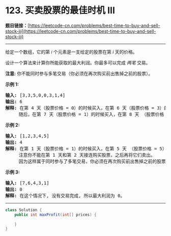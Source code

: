 # 123. 买卖股票的最佳时机 III

**题目链接：**[https://leetcode-cn.com/problems/best-time-to-buy-and-sell-stock-iii](https://leetcode-cn.com/problems/best-time-to-buy-and-sell-stock-iii)

---

<div class="content__1Y2H">
 <div class="notranslate">
  <p>给定一个数组，它的第<em> i</em> 个元素是一支给定的股票在第 <em>i </em>天的价格。</p> 
  <p>设计一个算法来计算你所能获取的最大利润。你最多可以完成&nbsp;<em>两笔&nbsp;</em>交易。</p> 
  <p><strong>注意:</strong>&nbsp;你不能同时参与多笔交易（你必须在再次购买前出售掉之前的股票）。</p> 
  <p><strong>示例&nbsp;1:</strong></p> 
  <pre class="language-text"><strong>输入:</strong> [3,3,5,0,0,3,1,4]
<strong>输出:</strong> 6
<strong>解释:</strong> 在第 4 天（股票价格 = 0）的时候买入，在第 6 天（股票价格 = 3）的时候卖出，这笔交易所能获得利润 = 3-0 = 3 。
&nbsp;    随后，在第 7 天（股票价格 = 1）的时候买入，在第 8 天 （股票价格 = 4）的时候卖出，这笔交易所能获得利润 = 4-1 = 3 。</pre> 
  <p><strong>示例 2:</strong></p> 
  <pre class="language-text"><strong>输入:</strong> [1,2,3,4,5]
<strong>输出:</strong> 4
<strong>解释:</strong> 在第 1 天（股票价格 = 1）的时候买入，在第 5 天 （股票价格 = 5）的时候卖出, 这笔交易所能获得利润 = 5-1 = 4 。 &nbsp; 
&nbsp;    注意你不能在第 1 天和第 2 天接连购买股票，之后再将它们卖出。 &nbsp; 
&nbsp;    因为这样属于同时参与了多笔交易，你必须在再次购买前出售掉之前的股票。
</pre> 
  <p><strong>示例 3:</strong></p> 
  <pre class="language-text"><strong>输入:</strong> [7,6,4,3,1] 
<strong>输出:</strong> 0 
<strong>解释:</strong> 在这个情况下, 没有交易完成, 所以最大利润为 0。</pre> 
 </div>
</div>

---

```java
class Solution {
    public int maxProfit(int[] prices) {
        
    }
}
```
